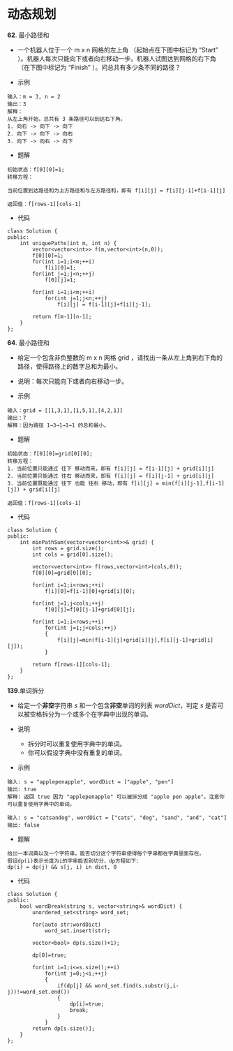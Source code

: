 # 动态规划
**62**. 最小路径和

* 一个机器人位于一个 m x n 网格的左上角 （起始点在下图中标记为 “Start” ）。机器人每次只能向下或者向右移动一步。机器人试图达到网格的右下角（在下图中标记为 “Finish” ）。问总共有多少条不同的路径？

* 示例
```
输入：m = 3, n = 2
输出：3
解释：
从左上角开始，总共有 3 条路径可以到达右下角。
1. 向右 -> 向下 -> 向下
2. 向下 -> 向下 -> 向右
3. 向下 -> 向右 -> 向下
```

* 题解

```
初始状态：f[0][0]=1;
转移方程：

当前位置到达路径和为上方路径和与左方路径和，即有 f[i][j] = f[i][j-1]+f[i-1][j]

返回值：f[rows-1][cols-1]
```

* 代码
```
class Solution {
public:
    int uniquePaths(int m, int n) {
        vector<vector<int>> f(m,vector<int>(n,0));
        f[0][0]=1;
        for(int i=1;i<m;++i)
            f[i][0]=1;
        for(int j=1;j<n;++j)
            f[0][j]=1;
        
        for(int i=1;i<m;++i)
            for(int j=1;j<n;++j)
                f[i][j] = f[i-1][j]+f[i][j-1];
        
        return f[m-1][n-1];
    }
};
```



**64**. 最小路径和

* 给定一个包含非负整数的 m x n 网格 grid ，请找出一条从左上角到右下角的路径，使得路径上的数字总和为最小。

* 说明：每次只能向下或者向右移动一步。

* 示例
```
输入：grid = [[1,3,1],[1,5,1],[4,2,1]]
输出：7
解释：因为路径 1→3→1→1→1 的总和最小。
```

* 题解

```
初始状态：f[0][0]=grid[0][0];
转移方程：
1. 当前位置只能通过 往下 移动而来，即有 f[i][j] = f[i-1][j] + grid[i][j]
2. 当前位置只能通过 往右 移动而来，即有 f[i][j] = f[i][j-1] + grid[i][j]
3. 当前位置既能通过 往下 也能 往右 移动，即有 f[i][j] = min(f[i][j-1],f[i-1][j]) + grid[i][j]

返回值：f[rows-1][cols-1]
```

* 代码
```
class Solution {
public:
    int minPathSum(vector<vector<int>>& grid) {
        int rows = grid.size();
        int cols = grid[0].size();

        vector<vector<int>> f(rows,vector<int>(cols,0));
        f[0][0]=grid[0][0];

        for(int i=1;i<rows;++i)
            f[i][0]=f[i-1][0]+grid[i][0];
        
        for(int j=1;j<cols;++j)
            f[0][j]=f[0][j-1]+grid[0][j];
        
        for(int i=1;i<rows;++i)
            for(int j=1;j<cols;++j)
            {
                f[i][j]=min(f[i-1][j]+grid[i][j],f[i][j-1]+grid[i][j]);
            }
       
        return f[rows-1][cols-1];
    }
};

```



**139**.单词拆分

* 给定一个**非空**字符串 *s* 和一个包含**非空**单词的列表 *wordDict*，判定 *s* 是否可以被空格拆分为一个或多个在字典中出现的单词。
* 说明
  * 拆分时可以重复使用字典中的单词。
  * 你可以假设字典中没有重复的单词。

* 示例
```
输入: s = "applepenapple", wordDict = ["apple", "pen"]
输出: true
解释: 返回 true 因为 "applepenapple" 可以被拆分成 "apple pen apple"。注意你可以重复使用字典中的单词。

输入: s = "catsandog", wordDict = ["cats", "dog", "sand", "and", "cat"]
输出: false
```

* 题解
```
给出一本词典以及一个字符串，能否切分这个字符串使得每个字串都在字典里面存在。
假设dp(i)表示长度为i的字串能否别切分，dp方程如下:
dp(i) = dp(j) && s[j, i) in dict, 0
```

* 代码
```
class Solution {
public:
    bool wordBreak(string s, vector<string>& wordDict) {
        unordered_set<string> word_set;

        for(auto str:wordDict)
            word_set.insert(str);
        
        vector<bool> dp(s.size()+1);

        dp[0]=true;

        for(int i=1;i<=s.size();++i)
            for(int j=0;j<i;++j)
            {
                if(dp[j] && word_set.find(s.substr(j,i-j))!=word_set.end())
                {
                    dp[i]=true;
                    break;
                }  
            }
        return dp[s.size()];
    }
};
```
